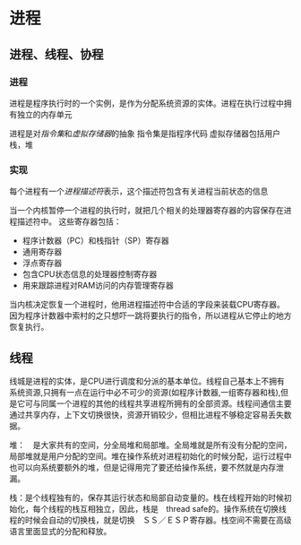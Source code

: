 # 进程

## 进程、线程、协程

### 进程
进程是程序执行时的一个实例，是作为分配系统资源的实体。进程在执行过程中拥有独立的内存单元

进程是对*指令集*和*虚拟存储器*的抽象
指令集是指程序代码 虚拟存储器包括用户栈，堆

### 实现
每个进程有一个*进程描述符*表示，这个描述符包含有关进程当前状态的信息

当一个内核暂停一个进程的执行时，就把几个相关的处理器寄存器的内容保存在进程描述符中。
这些寄存器包括：
* 程序计数器（PC）和栈指针（SP）寄存器
* 通用寄存器
* 浮点寄存器
* 包含CPU状态信息的处理器控制寄存器
* 用来跟踪进程对RAM访问的内存管理寄存器

当内核决定恢复一个进程时，他用进程描述符中合适的字段来装载CPU寄存器。因为程序计数器中索村的之只想吓一跳将要执行的指令，所以进程从它停止的地方恢复执行。
## 线程
线城是进程的实体，是CPU进行调度和分派的基本单位。线程自己基本上不拥有系统资源,只拥有一点在运行中必不可少的资源(如程序计数器,一组寄存器和栈),但是它可与同属一个进程的其他的线程共享进程所拥有的全部资源。线程间通信主要通过共享内存，上下文切换很快，资源开销较少，但相比进程不够稳定容易丢失数据。

堆：　是大家共有的空间，分全局堆和局部堆。全局堆就是所有没有分配的空间，局部堆就是用户分配的空间。堆在操作系统对进程初始化的时候分配，运行过程中也可以向系统要额外的堆，但是记得用完了要还给操作系统，要不然就是内存泄漏。

栈：是个线程独有的，保存其运行状态和局部自动变量的。栈在线程开始的时候初始化，每个线程的栈互相独立，因此，栈是　thread safe的。操作系统在切换线程的时候会自动的切换栈，就是切换　ＳＳ／ＥＳＰ寄存器。栈空间不需要在高级语言里面显式的分配和释放。